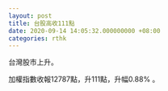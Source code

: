 ```yaml
---
layout: post
title: 台股高收111點
date: 2020-09-14 14:05:32.000000000 +08:00
categories: rthk
---
```


台灣股市上升。

加權指數收報12787點，升111點，升幅0.88% 。
